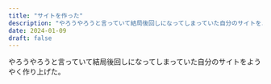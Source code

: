 ```yaml
---
title: "サイトを作った"
description: "やろうやろうと言っていて結局後回しになってしまっていた自分のサイトをようやく作り上げた。といってもローンチまでの第一宇宙速度を得るのにいたったのは別にケロシンでも液体酸素のおかげでも、スペースXの創業者の気まぐれに危機感を覚えたからでもなく、たんに僕が成人の日のことを完全に忘れてしまっていたことによる。"
date: 2024-01-09
draft: false
---
```


やろうやろうと言っていて結局後回しになってしまっていた自分のサイトをようやく作り上げた。
